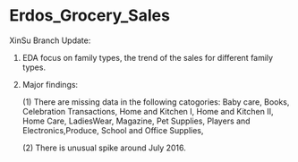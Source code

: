 # Erdos_Grocery_Sales




XinSu Branch Update:
1.  EDA focus on family types, the trend of the sales for different family types.
2.  Major findings:

    (1) There are missing data in the following catogories:
        Baby care, Books, Celebration Transactions, Home and Kitchen I, Home and Kitchen II, Home Care, LadiesWear, Magazine, Pet Supplies, Players
        and Electronics,Produce, School and Office Supplies,
    
    (2) There is unusual spike around July 2016.
